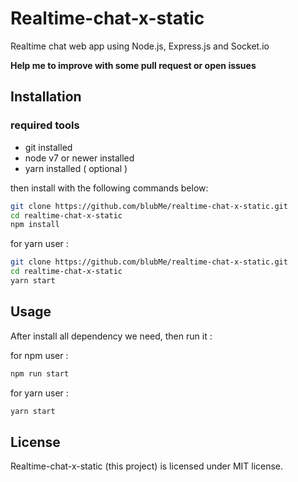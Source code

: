 # Realtime-chat-x-static

Realtime chat web app using Node.js, Express.js and Socket.io

<b>Help me to improve with some pull request or open issues</b>

## Installation
### required tools 
- git installed
- node v7 or newer installed
- yarn installed ( optional )

then install with the following commands below:

``` bash
git clone https://github.com/blubMe/realtime-chat-x-static.git
cd realtime-chat-x-static
npm install
```

for yarn user :
``` bash
git clone https://github.com/blubMe/realtime-chat-x-static.git
cd realtime-chat-x-static
yarn start
```

## Usage

After install all dependency we need, then run it :

for npm user :
``` bash
npm run start
```

for yarn user :
``` bash
yarn start
```
## License

Realtime-chat-x-static (this project) is licensed under MIT license.


